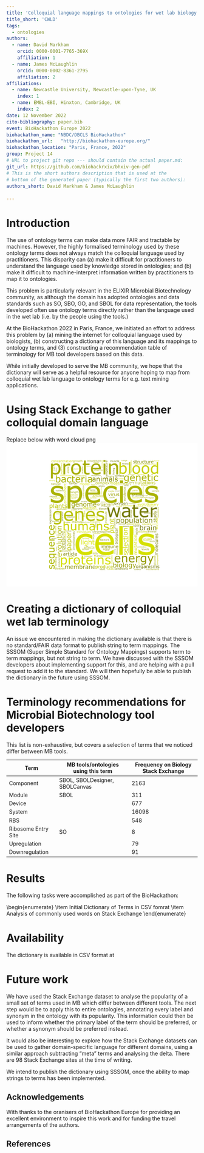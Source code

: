 ```yaml
---
title: 'Colloquial language mappings to ontologies for wet lab biology'
title_short: 'CWLD'
tags:
  - ontologies
authors:
  - name: David Markham
    orcid: 0000-0001-7765-369X
    affiliation: 1
  - name: James McLaughlin
    orcid: 0000-0002-8361-2795
    affiliation: 2
affiliations:
  - name: Newcastle University, Newcastle-upon-Tyne, UK
    index: 1
  - name: EMBL-EBI, Hinxton, Cambridge, UK
    index: 2
date: 12 November 2022
cito-bibliography: paper.bib
event: BioHackathon Europe 2022
biohackathon_name: "NBDC/DBCLS BioHackathon"
biohackathon_url:   "http://biohackathon-europe.org/"
biohackathon_location: "Paris, France, 2022"
group: Project 14
# URL to project git repo --- should contain the actual paper.md:
git_url: https://github.com/biohackrxiv/bhxiv-gen-pdf
# This is the short authors description that is used at the
# bottom of the generated paper (typically the first two authors):
authors_short: David Markham & James McLaughlin

---
```


<!--

The paper.md, bibtex and figure file can be found in this repo:

  https://github.com/journal-of-research-objects/Example-BioHackrXiv-Paper

To modify, please clone the repo. You can generate PDF of the paper by
pasting above link (or yours) in

  http://biohackrxiv.genenetwork.org/

-->

# Introduction

The use of ontology terms can make data more FAIR and tractable by machines. However, the highly formalised terminology used by these ontology terms does not always match the colloquial language used by practitioners. This disparity can (a) make it difficult for practitioners to understand the language used by knowledge stored in ontologies; and (b) make it difficult to machine-interpret information written by practitioners to map it to ontologies.

This problem is particularly relevant in the ELIXIR Microbial Biotechnology community, as although the domain has adopted ontologies and data standards such as SO, SBO, GO, and SBOL for data representation, the tools developed often use ontology terms directly rather than the language used in the wet lab (i.e. by the people using the tools.)

At the BioHackathon 2022 in Paris, France, we initiated an effort to address this problem by (a) mining the internet for colloquial language used by biologists, (b) constructing a dictionary of this language and its mappings to ontology terms, and (3) constructing a recommendation table of terminology for MB tool developers based on this data.

While initially developed to serve the MB community, we hope that the dictionary will serve as a helpful resource for anyone hoping to map from colloquial wet lab language to ontology terms for e.g. text mining applications.

# Using Stack Exchange to gather colloquial domain language

Replace below with word cloud png
![Most commonly used words on Biology Stack Exchange](./wordcloud.png)

# Creating a dictionary of colloquial wet lab terminology

An issue we encountered in making the dictionary available is that there is no standard/FAIR data format to publish string to term mappings. The SSSOM (Super Simple Standard for Ontology Mappings) supports term to term mappings, but not string to term. We have discussed with the SSSOM developers about implementing support for this, and are helping with a pull request to add it to the standard. We will then hopefully be able to publish the dictionary in the future using SSSOM.

# Terminology recommendations for Microbial Biotechnology tool developers
This list is non-exhaustive, but covers a selection of terms that we noticed differ between MB tools.

| Term                | MB tools/ontologies using this term | Frequency on Biology Stack Exchange |
|---------------------|-------------------------------------|-------------------------------------|
| Component           | SBOL, SBOLDesigner, SBOLCanvas      | 2163                                |
| Module              | SBOL                                | 311                                 |
| Device              |                                     | 677                                 |
| System              |                                     | 16098                               |
| RBS                 |                                     | 548                                 |
| Ribosome Entry Site | SO                                  | 8                                   |
| Upregulation        |                                     | 79                                  |
| Downregulation      |                                     | 91                                  |


# Results

<!--
    State the problem you worked on
    Give the state-of-the art/plan
    Describe what you have done/results starting with The working group created...
    Write a conclusion
    Write up any future work

-->

The following tasks were accomplished as part of the BioHackathon:

\begin{enumerate}
\item Initial Dictionary of Terms in CSV fomrat
\item Analysis of commonly used words on Stack Exchange
\end{enumerate}


# Availability

The dictionary is available in CSV format at 

# Future work

We have used the Stack Exchange dataset to analyse the popularity of a small set of terms used in MB which differ between different tools. The next step would be to apply this to entire ontologies, annotating every label and synonym in the ontology with its popularity. This information could then be used to inform whether the primary label of the term should be preferred, or whether a synonym should be preferred instead.

It would also be interesting to explore how the Stack Exchange datasets can be used to gather domain-specific language for different domains, using a similar approach subtracting “meta” terms and analysing the delta. There are 98 Stack Exchange sites at the time of writing.

We intend to publish the dictionary using SSSOM, once the ability to map strings to terms has been implemented.

## Acknowledgements

With thanks to the oranisers of BioHackathon Europe for
providing an excellent environment to inspire this work
and for funding the travel arrangements of the authors.

## References

